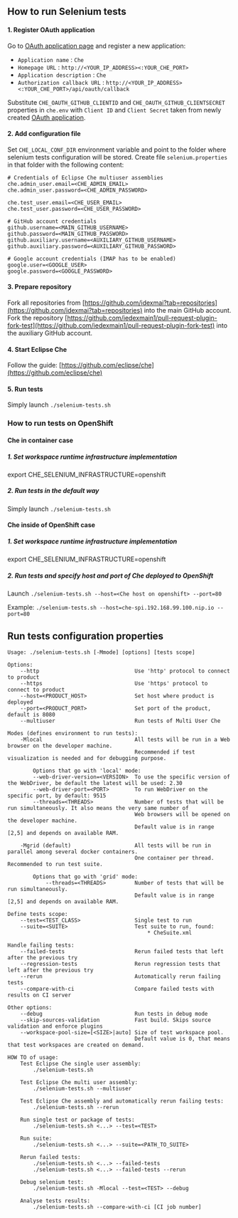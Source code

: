 How to run Selenium tests
------------------

#### 1. Register OAuth application 

Go to [OAuth application page](https://github.com/settings/applications/new) and register a new application:
* `Application name` : `Che`
* `Homepage URL` : `http://<YOUR_IP_ADDRESS><:YOUR_CHE_PORT>`
* `Application description` : `Che`
* `Authorization callback URL` : `http://<YOUR_IP_ADDRESS><:YOUR_CHE_PORT>/api/oauth/callback`

Substitute `CHE_OAUTH_GITHUB_CLIENTID` and `CHE_OAUTH_GITHUB_CLIENTSECRET` properties in `che.env` with `Client ID` and `Client Secret` taken from 
newly created [OAuth application](https://github.com/settings/developers).

#### 2. Add configuration file

Set `CHE_LOCAL_CONF_DIR` environment variable and point to the folder where selenium tests configuration will be stored.
Create file `selenium.properties` in that folder with the following content:
```
# Credentials of Eclipse Che multiuser assemblies
che.admin_user.email=<CHE_ADMIN_EMAIL>
che.admin_user.password=<CHE_ADMIN_PASSWORD>

che.test_user.email=<CHE_USER_EMAIL>
che.test_user.password=<CHE_USER_PASSWORD>

# GitHub account credentials
github.username=<MAIN_GITHUB_USERNAME>
github.password=<MAIN_GITHUB_PASSWORD>
github.auxiliary.username=<AUXILIARY_GITHUB_USERNAME>
github.auxiliary.password=<AUXILIARY_GITHUB_PASSWORD>

# Google account credentials (IMAP has to be enabled)
google.user=<GOOGLE_USER>
google.password=<GOOGLE_PASSWORD>
```

#### 3. Prepare repository 
Fork all repositories from [https://github.com/idexmai?tab=repositories](https://github.com/idexmai?tab=repositories) into the main GitHub account.
Fork the repository [https://github.com/iedexmain1/pull-request-plugin-fork-test](https://github.com/iedexmain1/pull-request-plugin-fork-test) into the auxiliary GitHub account.

#### 4. Start Eclipse Che

Follow the guide: [https://github.com/eclipse/che](https://github.com/eclipse/che)

#### 5. Run tests

Simply launch `./selenium-tests.sh`

### How to run tests on OpenShift
#### Che in container case
##### 1. Set workspace runtime infrastructure implementation
export CHE_SELENIUM_INFRASTRUCTURE=openshift
##### 2. Run tests in the default way
Simply launch `./selenium-tests.sh`
#### Che inside of OpenShift case
##### 1. Set workspace runtime infrastructure implementation
export CHE_SELENIUM_INFRASTRUCTURE=openshift
##### 2. Run tests and specify host and port of Che deployed to OpenShift
Launch `./selenium-tests.sh --host=<Che host on openshift> --port=80`

Example: `./selenium-tests.sh --host=che-spi.192.168.99.100.nip.io --port=80`

Run tests configuration properties
--------------------------------------
```
Usage: ./selenium-tests.sh [-Mmode] [options] [tests scope]

Options:
    --http                              Use 'http' protocol to connect to product
    --https                             Use 'https' protocol to connect to product
    --host=<PRODUCT_HOST>               Set host where product is deployed
    --port=<PRODUCT_PORT>               Set port of the product, default is 8080
    --multiuser                         Run tests of Multi User Che

Modes (defines environment to run tests):
    -Mlocal                             All tests will be run in a Web browser on the developer machine.
                                        Recommended if test visualization is needed and for debugging purpose.

        Options that go with 'local' mode:
        --web-driver-version=<VERSION>  To use the specific version of the WebDriver, be default the latest will be used: 2.30
        --web-driver-port=<PORT>        To run WebDriver on the specific port, by default: 9515
        --threads=<THREADS>             Number of tests that will be run simultaneously. It also means the very same number of
                                        Web browsers will be opened on the developer machine.
                                        Default value is in range [2,5] and depends on available RAM.

    -Mgrid (default)                    All tests will be run in parallel among several docker containers.
                                        One container per thread. Recommended to run test suite.

        Options that go with 'grid' mode:
            --threads=<THREADS>         Number of tests that will be run simultaneously.
                                        Default value is in range [2,5] and depends on available RAM.

Define tests scope:
    --test=<TEST_CLASS>                 Single test to run
    --suite=<SUITE>                     Test suite to run, found:
                                            * CheSuite.xml

Handle failing tests:
    --failed-tests                      Rerun failed tests that left after the previous try
    --regression-tests                  Rerun regression tests that left after the previous try
    --rerun                             Automatically rerun failing tests
    --compare-with-ci                   Compare failed tests with results on CI server

Other options:
    --debug                             Run tests in debug mode
    --skip-sources-validation           Fast build. Skips source validation and enforce plugins
    --workspace-pool-size=[<SIZE>|auto] Size of test workspace pool.
                                        Default value is 0, that means that test workspaces are created on demand.

HOW TO of usage:
    Test Eclipse Che single user assembly:
        ./selenium-tests.sh

    Test Eclipse Che multi user assembly:
        ./selenium-tests.sh --multiuser

    Test Eclipse Che assembly and automatically rerun failing tests:
        ./selenium-tests.sh --rerun

    Run single test or package of tests:
        ./selenium-tests.sh <...> --test=<TEST>

    Run suite:
        ./selenium-tests.sh <...> --suite=<PATH_TO_SUITE>

    Rerun failed tests:
        ./selenium-tests.sh <...> --failed-tests
        ./selenium-tests.sh <...> --failed-tests --rerun

    Debug selenium test:
        ./selenium-tests.sh -Mlocal --test=<TEST> --debug

    Analyse tests results:
        ./selenium-tests.sh --compare-with-ci [CI job number]
```


